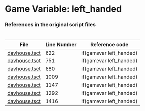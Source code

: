 # Game Variable: left_handed
### References in the original script files

#

| File | Line Number | Reference code |
| --- | --- | --- |
| [davhouse.tsct](../../../out/davhouse.tsct#L622) | 622 | if(gamevar left_handed) |
| [davhouse.tsct](../../../out/davhouse.tsct#L751) | 751 | if(gamevar left_handed) |
| [davhouse.tsct](../../../out/davhouse.tsct#L880) | 880 | if(gamevar left_handed) |
| [davhouse.tsct](../../../out/davhouse.tsct#L1009) | 1009 | if(gamevar left_handed) |
| [davhouse.tsct](../../../out/davhouse.tsct#L1147) | 1147 | if(gamevar left_handed) |
| [davhouse.tsct](../../../out/davhouse.tsct#L1292) | 1292 | if(gamevar left_handed) |
| [davhouse.tsct](../../../out/davhouse.tsct#L1416) | 1416 | if(gamevar left_handed) |
